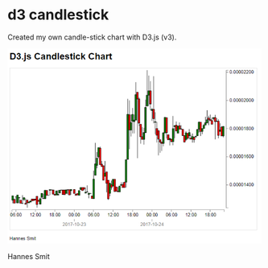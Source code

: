 # d3 candlestick

Created my own candle-stick chart with D3.js (v3).

![Image of Candle-stick chart](candlestick_screenshot.png)

Hannes Smit
